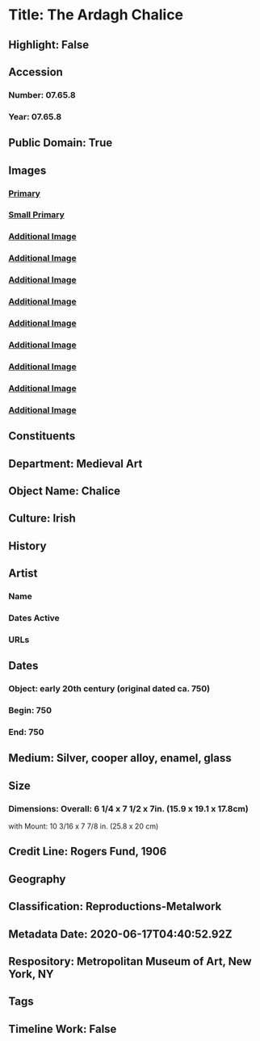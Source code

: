 # Title: The Ardagh Chalice
## Highlight: False
## Accession
### Number: 07.65.8
### Year: 07.65.8
## Public Domain: True
## Images
### [Primary](https://images.metmuseum.org/CRDImages/md/original/tem07658s1.jpg)
### [Small Primary](https://images.metmuseum.org/CRDImages/md/web-large/tem07658s1.jpg)
### [Additional Image](https://images.metmuseum.org/CRDImages/md/original/tem07658s2.jpg)
### [Additional Image](https://images.metmuseum.org/CRDImages/md/original/tem07658s3.jpg)
### [Additional Image](https://images.metmuseum.org/CRDImages/md/original/sf07-65-8s7.jpg)
### [Additional Image](https://images.metmuseum.org/CRDImages/md/original/sf07-65-8s6.jpg)
### [Additional Image](https://images.metmuseum.org/CRDImages/md/original/sf07-65-8s5.jpg)
### [Additional Image](https://images.metmuseum.org/CRDImages/md/original/sf07-65-8s4.jpg)
### [Additional Image](https://images.metmuseum.org/CRDImages/md/original/sf07-65-8s3.jpg)
### [Additional Image](https://images.metmuseum.org/CRDImages/md/original/sf07-65-8s2.jpg)
### [Additional Image](https://images.metmuseum.org/CRDImages/md/original/sf07-65-8s1.jpg)
## Constituents
## Department: Medieval Art
## Object Name: Chalice
## Culture: Irish
## History
## Artist
### Name
### Dates Active
### URLs
## Dates
### Object: early 20th century (original dated ca. 750)
### Begin: 750
### End: 750
## Medium: Silver, cooper alloy, enamel, glass
## Size
### Dimensions: Overall: 6 1/4 x 7 1/2 x 7in. (15.9 x 19.1 x 17.8cm)
with Mount: 10 3/16 x 7 7/8 in. (25.8 x 20 cm)
## Credit Line: Rogers Fund, 1906
## Geography
## Classification: Reproductions-Metalwork
## Metadata Date: 2020-06-17T04:40:52.92Z
## Respository: Metropolitan Museum of Art, New York, NY
## Tags
## Timeline Work: False
